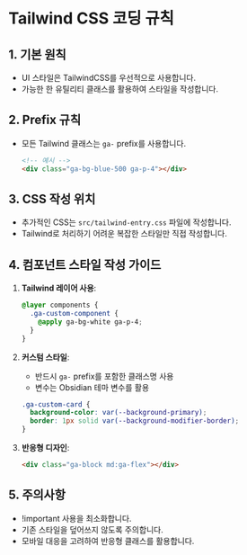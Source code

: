 # Tailwind CSS 코딩 규칙

## 1. 기본 원칙
- UI 스타일은 TailwindCSS를 우선적으로 사용합니다.
- 가능한 한 유틸리티 클래스를 활용하여 스타일을 작성합니다.

## 2. Prefix 규칙
- 모든 Tailwind 클래스는 `ga-` prefix를 사용합니다.
  ```html
  <!-- 예시 -->
  <div class="ga-bg-blue-500 ga-p-4"></div>
  ```

## 3. CSS 작성 위치
- 추가적인 CSS는 `src/tailwind-entry.css` 파일에 작성합니다.
- Tailwind로 처리하기 어려운 복잡한 스타일만 직접 작성합니다.

## 4. 컴포넌트 스타일 작성 가이드
1. **Tailwind 레이어 사용**:
   ```css
   @layer components {
     .ga-custom-component {
       @apply ga-bg-white ga-p-4;
     }
   }
   ```

2. **커스텀 스타일**:
   - 반드시 `ga-` prefix를 포함한 클래스명 사용
   - 변수는 Obsidian 테마 변수를 활용
   ```css
   .ga-custom-card {
     background-color: var(--background-primary);
     border: 1px solid var(--background-modifier-border);
   }
   ```

3. **반응형 디자인**:
   ```html
   <div class="ga-block md:ga-flex"></div>
   ```

## 5. 주의사항
- !important 사용을 최소화합니다.
- 기존 스타일을 덮어쓰지 않도록 주의합니다.
- 모바일 대응을 고려하여 반응형 클래스를 활용합니다.
